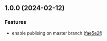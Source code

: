 ## 1.0.0 (2024-02-12)


### Features

* enable publising on master branch ([fae5e2f](https://github.com/nutgaard/REST-API-mock/commit/fae5e2f990b7c71f4d97c480ebc5d67df8a727f1))
